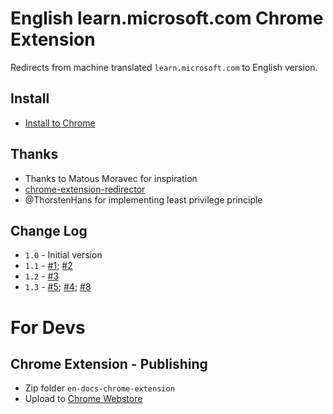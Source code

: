 # English learn.microsoft.com Chrome Extension

Redirects from machine translated `learn.microsoft.com` to English version.

## Install

* [Install to Chrome](https://chrome.google.com/webstore/detail/english-docsmicrosoftcom/ggkanifnckjfjdmeclcakoboheakicgk)

## Thanks

* Thanks to Matous Moravec for inspiration
* [chrome-extension-redirector](https://github.com/bendavis78/chrome-extension-redirector/tree/master/redirector)
* @ThorstenHans for implementing least privilege principle

## Change Log

* `1.0` - Initial version
* `1.1` - [#1](https://github.com/jechtom/en-docs/pull/1); [#2](https://github.com/jechtom/en-docs/issues/2)
* `1.2` - [#3](https://github.com/jechtom/en-docs/issues/3)
* `1.3` - [#5](https://github.com/jechtom/en-docs/issues/5); [#4](https://github.com/jechtom/en-docs/issues/4); [#8](https://github.com/jechtom/en-docs/issues/8)

# For Devs

## Chrome Extension - Publishing

* Zip folder `en-docs-chrome-extension`
* Upload to [Chrome Webstore](https://chrome.google.com/webstore/developer/dashboard)

